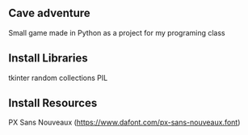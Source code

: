 ## Cave adventure
Small game made in Python as a project for my programing class
## Install Libraries
tkinter
random
collections
PIL
## Install Resources
PX Sans Nouveaux (https://www.dafont.com/px-sans-nouveaux.font)
